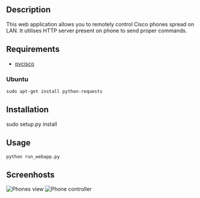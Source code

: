 ## Description

This web application allows you to remotely control Cisco phones spread on LAN. It utilises HTTP server present on phone to send proper commands.

## Requirements

* [pycisco](https://github.com/mwicat/pycisco)

### Ubuntu

``sudo apt-get install python-requests``

## Installation

sudo setup.py install

## Usage

``python run_webapp.py``

## Screenhosts

![Phones view](https://github.com/downloads/mwicat/phonecontrol/phones.png)
![Phone controller](https://github.com/downloads/mwicat/phonecontrol/phones2.png)
